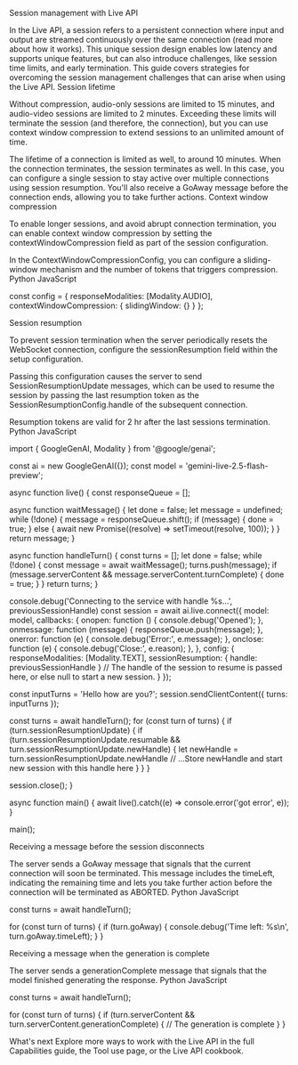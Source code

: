  Session management with Live API

In the Live API, a session refers to a persistent connection where input and output are streamed continuously over the same connection (read more about how it works). This unique session design enables low latency and supports unique features, but can also introduce challenges, like session time limits, and early termination. This guide covers strategies for overcoming the session management challenges that can arise when using the Live API.
Session lifetime

Without compression, audio-only sessions are limited to 15 minutes, and audio-video sessions are limited to 2 minutes. Exceeding these limits will terminate the session (and therefore, the connection), but you can use context window compression to extend sessions to an unlimited amount of time.

The lifetime of a connection is limited as well, to around 10 minutes. When the connection terminates, the session terminates as well. In this case, you can configure a single session to stay active over multiple connections using session resumption. You'll also receive a GoAway message before the connection ends, allowing you to take further actions.
Context window compression

To enable longer sessions, and avoid abrupt connection termination, you can enable context window compression by setting the contextWindowCompression field as part of the session configuration.

In the ContextWindowCompressionConfig, you can configure a sliding-window mechanism and the number of tokens that triggers compression.
Python
JavaScript

const config = {
  responseModalities: [Modality.AUDIO],
  contextWindowCompression: { slidingWindow: {} }
};

Session resumption

To prevent session termination when the server periodically resets the WebSocket connection, configure the sessionResumption field within the setup configuration.

Passing this configuration causes the server to send SessionResumptionUpdate messages, which can be used to resume the session by passing the last resumption token as the SessionResumptionConfig.handle of the subsequent connection.

Resumption tokens are valid for 2 hr after the last sessions termination.
Python
JavaScript

import { GoogleGenAI, Modality } from '@google/genai';

const ai = new GoogleGenAI({});
const model = 'gemini-live-2.5-flash-preview';

async function live() {
  const responseQueue = [];

  async function waitMessage() {
    let done = false;
    let message = undefined;
    while (!done) {
      message = responseQueue.shift();
      if (message) {
        done = true;
      } else {
        await new Promise((resolve) => setTimeout(resolve, 100));
      }
    }
    return message;
  }

  async function handleTurn() {
    const turns = [];
    let done = false;
    while (!done) {
      const message = await waitMessage();
      turns.push(message);
      if (message.serverContent && message.serverContent.turnComplete) {
        done = true;
      }
    }
    return turns;
  }

console.debug('Connecting to the service with handle %s...', previousSessionHandle)
const session = await ai.live.connect({
  model: model,
  callbacks: {
    onopen: function () {
      console.debug('Opened');
    },
    onmessage: function (message) {
      responseQueue.push(message);
    },
    onerror: function (e) {
      console.debug('Error:', e.message);
    },
    onclose: function (e) {
      console.debug('Close:', e.reason);
    },
  },
  config: {
    responseModalities: [Modality.TEXT],
    sessionResumption: { handle: previousSessionHandle }
    // The handle of the session to resume is passed here, or else null to start a new session.
  }
});

const inputTurns = 'Hello how are you?';
session.sendClientContent({ turns: inputTurns });

const turns = await handleTurn();
for (const turn of turns) {
  if (turn.sessionResumptionUpdate) {
    if (turn.sessionResumptionUpdate.resumable && turn.sessionResumptionUpdate.newHandle) {
      let newHandle = turn.sessionResumptionUpdate.newHandle
      // ...Store newHandle and start new session with this handle here
    }
  }
}

  session.close();
}

async function main() {
  await live().catch((e) => console.error('got error', e));
}

main();

Receiving a message before the session disconnects

The server sends a GoAway message that signals that the current connection will soon be terminated. This message includes the timeLeft, indicating the remaining time and lets you take further action before the connection will be terminated as ABORTED.
Python
JavaScript

const turns = await handleTurn();

for (const turn of turns) {
  if (turn.goAway) {
    console.debug('Time left: %s\n', turn.goAway.timeLeft);
  }
}

Receiving a message when the generation is complete

The server sends a generationComplete message that signals that the model finished generating the response.
Python
JavaScript

const turns = await handleTurn();

for (const turn of turns) {
  if (turn.serverContent && turn.serverContent.generationComplete) {
    // The generation is complete
  }
}

What's next
Explore more ways to work with the Live API in the full Capabilities guide, the Tool use page, or the Live API cookbook.